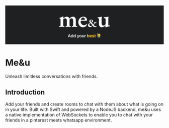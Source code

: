 ![logo](me&u_logo.png)

# Me&u
Unleash limitless conversations with friends.

## Introduction
Add your friends and create rooms to chat with them about what is going on in your life. Built with Swift and powered by a NodeJS backend, me&u uses a native implementation of WebSockets to enable you to chat with your friends in a pinterest meets whatsapp environment. 
